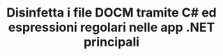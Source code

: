 ---
############################# Static ############################
layout: "auto-gen-gist"
draft: false
path: "it/redaction/net/regex/docm"
otherformats: CSV DOC DOCX DOT DOTM DOTX PDF POT POTM PPS PPSM PPSX PPT PPTM PPTX RTF XLS XLSM XLSX XLT XLTM XLTX  

############################# Head ############################
head_title: "Oscura documenti DOCM utilizzando espressioni regolari tramite .NET Core"
head_description: "Elimina le informazioni riservate utilizzando espressioni regolari da documenti di diversi formati"

############################# Header ############################
title: "Disinfetta i file DOCM tramite C# ed espressioni regolari nelle app .NET principali"
description: "Trova e rimuovi informazioni riservate da documenti, fogli di lavoro e presentazioni Office e OpenOffice nonché DOCM su Windows, Linux e macOS"

################### SubMenu/Download Button #####################
submenu:
    enable: true

############################# About ############################
about:
    enable: true
    title: "Redazione del testo del documento per l'API .NET"
    content: |
        Un'unica interfaccia indipendente dal formato per la sanificazione delle informazioni riservate e classificate dai documenti e dalle immagini PDF, Word, Excel, PowerPoint, inclusa la possibilità di modificare i metadati e rimuovere i commenti. Con lo strumento GroupDocs.Redaction for .NET puoi eliminare le informazioni classificate e salvare il documento redatto in PDF, trasformando tutte le pagine in immagini raster o mantenendo il documento nel suo formato originale per ulteriori modifiche.

############################# Steps ############################
steps:
    enable: true
    title_left: "Oscura il testo da DOCM utilizzando le espressioni regolari tramite C#"
    content_left: |
        [GroupDocs.Redaction](it//redaction/net/) consente agli sviluppatori .NET di utilizzare tutta la forza delle espressioni regolari per redigere il file DOCM con pochi semplici passaggi.

        *   Crea un'istanza della classe [Redactor](https://apireference.groupdocs.com/redaction/net/groupdocs.redaction/redactor) e carica il file DOCM
        *   Crea un'istanza della classe [RegexRedaction](https://apireference.groupdocs.com/redaction/net/groupdocs.redaction.redactions/regexredaction) per trovare e sostituire il testo
        *   Richiama il metodo [Redactor.Apply](https://apireference.groupdocs.com/redaction/net/groupdocs.redaction/redactor/methods/apply/index) con oggetto di RegexRedaction
        
    title_right: "Inizia con l'API Redaction"
    content_right: |
        Installa dalla riga di comando come ```nuget install GroupDocs.Redaction``` o tramite Package Manager Console di Visual Studio con ```Install-Package GroupDocs.Redaction```. 
        In alternativa, scarica il programma di installazione MSI offline o le DLL in un file ZIP da [download](https://downloads.groupdocs.com/redaction/net) e fai riferimento a esso manualmente nel tuo progetto.  
        
    code: |
        ```cs
        using (Redactor redactor = new Redactor(@"sample.docm"))
        {
        	redactor.Apply(new RegexRedaction("\\d{2}\\s*\\d{2}[^\\d]*\\d{6}", new ReplacementOptions(System.Drawing.Color.Blue)));
        	redactor.Save();
        }
        ```

############################# Demos ############################
demos:
    enable: true
############################# About Formats ############################
about_formats:
    enable: true
############################# More Formats ############################
more_formats:
    enable: true

############################# Back to top ###############################
back_to_top:
    enable: true
---